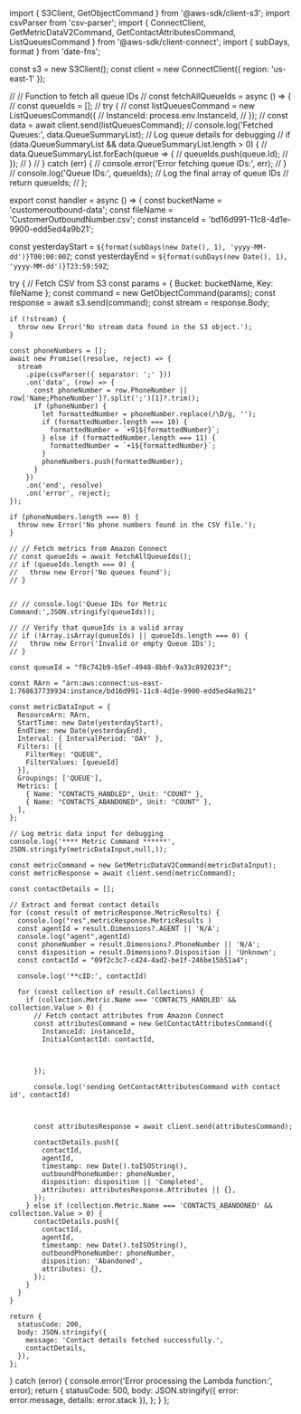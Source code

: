 import { S3Client, GetObjectCommand } from '@aws-sdk/client-s3';
import csvParser from 'csv-parser';
import { ConnectClient, GetMetricDataV2Command, GetContactAttributesCommand, ListQueuesCommand } from '@aws-sdk/client-connect';
import { subDays, format } from 'date-fns';

const s3 = new S3Client();
const client = new ConnectClient({ region: 'us-east-1' });

// // Function to fetch all queue IDs
// const fetchAllQueueIds = async () => {
//   const queueIds = [];
//   try {
//     const listQueuesCommand = new ListQueuesCommand({
//       InstanceId: process.env.InstanceId,
//     });
//     const data = await client.send(listQueuesCommand);
//     console.log('Fetched Queues:', data.QueueSummaryList);  // Log queue details for debugging
//     if (data.QueueSummaryList && data.QueueSummaryList.length > 0) {
//       data.QueueSummaryList.forEach(queue => {
//         queueIds.push(queue.Id);
//       });
//     }
//   } catch (err) {
//     console.error('Error fetching queue IDs:', err);
//   }
//   console.log('Queue IDs:', queueIds);  // Log the final array of queue IDs
//   return queueIds;
// };

export const handler = async () => {
  const bucketName = 'customeroutbound-data';
  const fileName = 'CustomerOutboundNumber.csv';
  const instanceId = 'bd16d991-11c8-4d1e-9900-edd5ed4a9b21';
  
  const yesterdayStart = `${format(subDays(new Date(), 1), 'yyyy-MM-dd')}T00:00:00Z`;
  const yesterdayEnd = `${format(subDays(new Date(), 1), 'yyyy-MM-dd')}T23:59:59Z`;

  try {
    // Fetch CSV from S3
    const params = { Bucket: bucketName, Key: fileName };
    const command = new GetObjectCommand(params);
    const response = await s3.send(command);
    const stream = response.Body;

    if (!stream) {
      throw new Error('No stream data found in the S3 object.');
    }

    const phoneNumbers = [];
    await new Promise((resolve, reject) => {
      stream
        .pipe(csvParser({ separator: ';' }))
        .on('data', (row) => {
          const phoneNumber = row.PhoneNumber || row['Name;PhoneNumber']?.split(';')[1]?.trim();
          if (phoneNumber) {
            let formattedNumber = phoneNumber.replace(/\D/g, '');
            if (formattedNumber.length === 10) {
              formattedNumber = `+91${formattedNumber}`;
            } else if (formattedNumber.length === 11) {
              formattedNumber = `+1${formattedNumber}`;
            }
            phoneNumbers.push(formattedNumber);
          }
        })
        .on('end', resolve)
        .on('error', reject);
    });

    if (phoneNumbers.length === 0) {
      throw new Error('No phone numbers found in the CSV file.');
    }

    // // Fetch metrics from Amazon Connect
    // const queueIds = await fetchAllQueueIds();
    // if (queueIds.length === 0) {
    //   throw new Error('No queues found');
    // }

    
    // // console.log('Queue IDs for Metric Command:',JSON.stringify(queueIds));

    // // Verify that queueIds is a valid array
    // if (!Array.isArray(queueIds) || queueIds.length === 0) {
    //   throw new Error('Invalid or empty Queue IDs');
    // }
    
    const queueId = "f8c742b9-b5ef-4948-8bbf-9a33c892023f";
    
    const RArn = "arn:aws:connect:us-east-1:768637739934:instance/bd16d991-11c8-4d1e-9900-edd5ed4a9b21"

    const metricDataInput = {
      ResourceArn: RArn,
      StartTime: new Date(yesterdayStart),
      EndTime: new Date(yesterdayEnd),
      Interval: { IntervalPeriod: 'DAY' },
      Filters: [{
        FilterKey: "QUEUE",
        FilterValues: [queueId]
      }],
      Groupings: ['QUEUE'],
      Metrics: [
        { Name: "CONTACTS_HANDLED", Unit: "COUNT" },
        { Name: "CONTACTS_ABANDONED", Unit: "COUNT" },
      ],
    };

    // Log metric data input for debugging
    console.log('**** Metric Command ******', JSON.stringify(metricDataInput,null,));

    const metricCommand = new GetMetricDataV2Command(metricDataInput);
    const metricResponse = await client.send(metricCommand);

    const contactDetails = [];

    // Extract and format contact details
    for (const result of metricResponse.MetricResults) {
      console.log("res",metricResponse.MetricResults )
      const agentId = result.Dimensions?.AGENT || 'N/A';
      console.log("agent",agentId)
      const phoneNumber = result.Dimensions?.PhoneNumber || 'N/A';
      const disposition = result.Dimensions?.Disposition || 'Unknown';
      const contactId = "09f2c3c7-c424-4ad2-be1f-246be15b51a4";
      
      console.log('**cID:', contactId)

      for (const collection of result.Collections) {
        if (collection.Metric.Name === 'CONTACTS_HANDLED' && collection.Value > 0) {
          // Fetch contact attributes from Amazon Connect
          const attributesCommand = new GetContactAttributesCommand({
            InstanceId: instanceId,
            InitialContactId: contactId,
            
            
            
          });
          
          console.log('sending GetContactAttributesCommand with contact id', contactId)
          
          

          const attributesResponse = await client.send(attributesCommand);

          contactDetails.push({
            contactId,
            agentId,
            timestamp: new Date().toISOString(),
            outboundPhoneNumber: phoneNumber,
            disposition: disposition || 'Completed',
            attributes: attributesResponse.Attributes || {},
          });
        } else if (collection.Metric.Name === 'CONTACTS_ABANDONED' && collection.Value > 0) {
          contactDetails.push({
            contactId,
            agentId,
            timestamp: new Date().toISOString(),
            outboundPhoneNumber: phoneNumber,
            disposition: 'Abandoned',
            attributes: {},
          });
        }
      }
    }

    return {
      statusCode: 200,
      body: JSON.stringify({
        message: 'Contact details fetched successfully.',
        contactDetails,
      }),
    };
  } catch (error) {
    console.error('Error processing the Lambda function:', error);
    return {
      statusCode: 500,
      body: JSON.stringify({ error: error.message, details: error.stack }),
    };
  }
};





